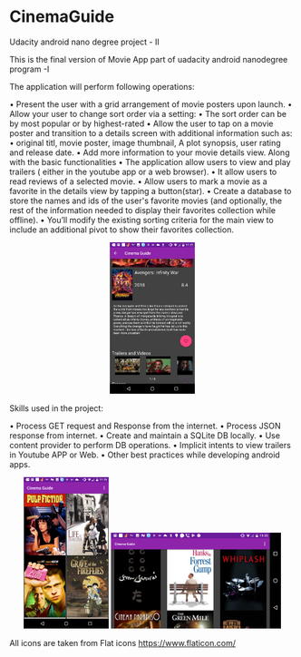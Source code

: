 # CinemaGuide
Udacity android nano degree project - II

This is the final version of Movie App part of uadacity android nanodegree program -I

The application will perform following operations:

•	Present the user with a grid arrangement of movie posters upon launch.
•	Allow your user to change sort order via a setting:
•	The sort order can be by most popular or by highest-rated
•	Allow the user to tap on a movie poster and transition to a details screen with additional information such as:
•	original titl, movie poster, image thumbnail, A plot synopsis, user rating and release date.
•	Add more information to your movie details view.
  Along with the basic functionalities 
•	The application allow users to view and play trailers ( either in the youtube app or a web browser).
•	It allow users to read reviews of a selected movie.
•	Allow users to mark a movie as a favorite in the details view by tapping a button(star).
•	Create a database to store the names and ids of the user's favorite movies (and optionally, the rest of the information needed to display their favorites collection while offline).
•	You’ll modify the existing sorting criteria for the main view to include an additional pivot to show their favorites collection.
<p align="center">
  <img src="https://github.com/BharaneedharanD/CinemaGuide/blob/master/Screenshot_20180612-232241.png" width="150"/>
 </p>

Skills used in the project:

•	Process GET request and Response from the internet.
•	Process JSON response from internet.
•	Create and maintain a SQLite DB locally.
•	Use content provider to perform DB operations.
•	Implicit intents to view trailers in Youtube APP or Web.
•	Other best practices while developing android apps. 

<p align="center">
  <img src="https://github.com/BharaneedharanD/CinemaGuide/blob/master/Screenshot_20180612-232400.png" width="150"/>
  <img src="https://github.com/BharaneedharanD/CinemaGuide/blob/master/Screenshot_20180612-232522.png" width="300"/> 
 </p>

All icons are taken from Flat icons https://www.flaticon.com/
